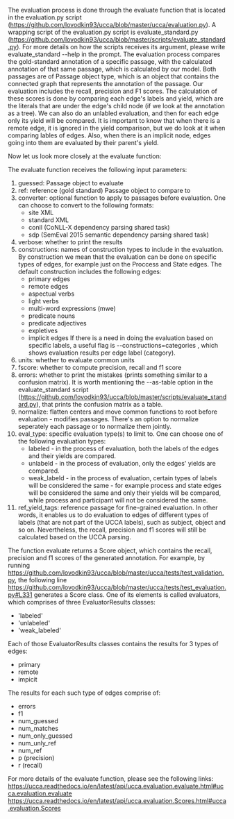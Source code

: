 The evaluation process is done through the evaluate function that is located in the evaluation.py script (https://github.com/lovodkin93/ucca/blob/master/ucca/evaluation.py).
A wrapping script of the evaluation.py script is evaluate_standard.py (https://github.com/lovodkin93/ucca/blob/master/scripts/evaluate_standard.py). For more details on how the scripts receives its argument, please write evaluate_standard --help in the prompt.
The evaluation process compares the gold-standard annotation of a specific passage, with the calculated annotation of that same passage, which is calculated by our model.
Both passages are of Passage object type, which is an object that contains the connected graph that represents the annotation of the passage.
Our evaluation includes the recall, precision and F1 scores. The calculation of these scores is done by comparing each edge's labels and yield, which are the literals that are under the edge's child node (if we look at the annotation as a tree).
We can also do an unlabled evaluation, and then for each edge only its yield will be compared. It is important to know that when there is a remote edge, it is ignored in the yield comparison, but we do look at it when comparing lables of edges.
Also, when there is an implicit node, edges going into them are evaluated by their parent's yield.

Now let us look more closely at the evaluate function:

The evaluate function receives the following input parameters:
1. guessed: Passage object to evaluate
2. ref: reference (gold standard) Passage object to compare to
3. converter: optional function to apply to passages before evaluation. One can choose to convert to the following formats:
    - site XML
    - standard XML
    - conll (CoNLL-X dependency parsing shared task)
    - sdp (SemEval 2015 semantic dependency parsing shared task)
4. verbose: whether to print the results
5. constructions: names of construction types to include in the evaluation. By construction we mean that the evaluation can be done on specific types of edges, for example just on the Proccess and State edges. The default construction includes the following edges:
    - primary edges
    - remote edges
    - aspectual verbs
    - light verbs
    - multi-word expressions (mwe)
    - predicate nouns
    - predicate adjectives
    - expletives
    - implicit edges
    If there is a need in doing the evaluation based on specific labels, a useful flag is --constructions=categories , which shows evaluation results per edge label (category).
6. units: whether to evaluate common units
7. fscore: whether to compute precision, recall and f1 score
8. errors: whether to print the mistakes (prints something similar to a confusion matrix). It is worth mentioning the --as-table option in the evaluate_standard script (https://github.com/lovodkin93/ucca/blob/master/scripts/evaluate_standard.py), that prints the confusion matrix as a table.
9. normalize: flatten centers and move common functions to root before evaluation - modifies passages. There's an option to normalize seperately each passage or to normalize them jointly. 
10. eval_type: specific evaluation type(s) to limit to. One can choose one of the following evaluation types:
    - labeled - in the process of evaluation, both the labels of the edges and their yields are compared.
    - unlabeld - in the process of evaluation, only the edges' yields are compared.
    - weak_labeld - in the process of evaluation, certain types of labels will be considered the same - for example process and state edges will be considered the same and only their yields will be compared,  while process and participant will not be considered the same.
11. ref_yield_tags: reference passage for fine-grained evaluation. In other words, it enables us to do evaluation to edges of different types of labels (that are not part of the UCCA labels), such as subject, object and so on. Nevertheless, the recall, precision and f1 scores will still be calculated based on the UCCA parsing. 

The function evaluate returns a Score object, which contains the recall, precision and f1 scores of the generated annotation.
For example, by running https://github.com/lovodkin93/ucca/blob/master/ucca/tests/test_validation.py, the following line https://github.com/lovodkin93/ucca/blob/master/ucca/tests/test_evaluation.py#L331 generates a Score class. One of its elements is called evaluators, which comprises of three EvaluatorResults classes:
- 'labeled'
- 'unlabeled'
- 'weak_labeled'

Each of those EvaluatorResults classes contains the results for 3 types of edges:
- primary
- remote
- impicit

The results for each such type of edges comprise of:
- errors
- f1
- num_guessed
- num_matches
- num_only_guessed
- num_unly_ref
- num_ref
- p (precision)
- r (recall)

For more details of the evaluate function, please see the following links:
https://ucca.readthedocs.io/en/latest/api/ucca.evaluation.evaluate.html#ucca.evaluation.evaluate
https://ucca.readthedocs.io/en/latest/api/ucca.evaluation.Scores.html#ucca.evaluation.Scores
